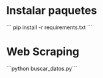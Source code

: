<h1>Instalar paquetes</h1>
``` pip install -r requirements.txt ```

<h1>Web Scraping</h1>
´´´python buscar_datos.py´´´
